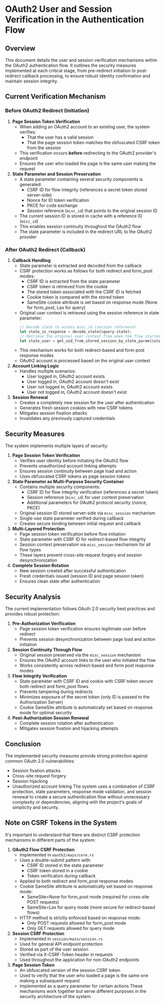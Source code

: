 # OAuth2 User and Session Verification in the Authentication Flow
## Overview
This document details the user and session verification mechanisms within the OAuth2 authentication flow. It outlines the security measures implemented at each critical stage, from pre-redirect initiation to post-redirect callback processing, to ensure robust identity confirmation and maintain session integrity.
## Current Verification Mechanism
### Before OAuth2 Redirect (Initiation)
1. **Page Session Token Verification**
   - When adding an OAuth2 account to an existing user, the system verifies:
     - That the user has a valid session
     - That the page session token matches the obfuscated CSRF token from the session
   - This verification occurs **before** redirecting to the OAuth2 provider's endpoint
   - Ensures the user who loaded the page is the same user making the request
2. **State Parameter and Session Preservation**
   - A state parameter containing several security components is generated:
     - CSRF ID for flow integrity (references a secret token stored server-side)
     - Nonce for ID token verification
     - PKCE for code exchange
     - Session reference (`misc_id`) that points to the original session ID
   - The current session ID is stored in cache with a reference ID (`misc_id`)
   - This enables session continuity throughout the OAuth2 flow
   - The state parameter is included in the redirect URL to the OAuth2 provider
### After OAuth2 Redirect (Callback)
1. **Callback Handling**
   - State parameter is extracted and decoded from the callback
   - CSRF protection works as follows for both redirect and form_post modes:
     - CSRF ID is extracted from the state parameter
     - CSRF token is retrieved from the cookie
     - The stored token associated with the CSRF ID is fetched
     - Cookie token is compared with the stored token
     - SameSite cookie attribute is set based on response mode (None for form_post, Lax for query)
   - Original user context is retrieved using the session reference in state parameter:
     ```rust
     // Decode state to access misc_id (session reference)
     let state_in_response = decode_state(&query.state);
     // Retrieve the original user context from when the flow started
     let state_user = get_uid_from_stored_session_by_state_param(&state_in_response).await?;
     ```
   - This mechanism works for both redirect-based and form post response modes
   - OAuth2 account is processed based on the original user context
2. **Account Linking Logic**
   - Handles multiple scenarios:
     - User logged in, OAuth2 account exists
     - User logged in, OAuth2 account doesn't exist
     - User not logged in, OAuth2 account exists
     - User not logged in, OAuth2 account doesn't exist
3. **Session Renewal**
   - Creates a completely new session for the user after authentication
   - Generates fresh session cookies with new CSRF tokens
   - Mitigates session fixation attacks
   - Invalidates any previously captured credentials
## Security Measures
The system implements multiple layers of security:
1. **Page Session Token Verification**
   - Verifies user identity before initiating the OAuth2 flow
   - Prevents unauthorized account linking attempts
   - Ensures session continuity between page load and action
   - Uses obfuscated CSRF tokens as page session tokens
2. **State Parameter as Multi-Purpose Security Container**
   - Contains multiple security components:
     - CSRF ID for flow integrity verification (references a secret token)
     - Session reference (`misc_id`) for user context preservation
     - Additional parameters for OAuth2 protocol security (nonce, PKCE)
   - Original session ID stored server-side via `misc_session` mechanism
   - Single-use state parameter verified during callback
   - Creates secure binding between initial request and callback
3. **Multi-Layered Protection**
   - Page session token verification before flow initiation
   - State parameter with CSRF ID for redirect-based flow integrity
   - Session context preservation via `misc_session` mechanism for all flow types
   - These layers prevent cross-site request forgery and session desynchronization
4. **Complete Session Rotation**
   - New session created after successful authentication
   - Fresh credentials issued (session ID and page session token)
   - Ensures clean state after authentication
## Security Analysis
The current implementation follows OAuth 2.0 security best practices and provides robust protection:
1. **Pre-Authorization Verification**
   - Page session token verification ensures legitimate user before redirect
   - Prevents session desynchronization between page load and action initiation
2. **Session Continuity Through Flow**
   - Original session preserved via the `misc_session` mechanism
   - Ensures the OAuth2 account links to the user who initiated the flow
   - Works consistently across redirect-based and form post response modes
3. **Flow Integrity Verification**
   - State parameter with CSRF ID and cookie with CSRF token secure both redirect and form_post flows
   - Prevents tampering during redirects
   - Minimizes exposure of the secret token (only ID is passed to the Authorization Server)
   - Cookie SameSite attribute is automatically set based on response mode for optimal security
4. **Post-Authorization Session Renewal**
   - Complete session rotation after authentication
   - Mitigates session fixation and hijacking attempts
## Conclusion
The implemented security measures provide strong protection against common OAuth 2.0 vulnerabilities:
- Session fixation attacks
- Cross-site request forgery
- Session hijacking
- Unauthorized account linking
The system uses a combination of CSRF protection, state parameters, response mode validation, and session renewal to create a secure authentication flow without unnecessary complexity or dependencies, aligning with the project's goals of simplicity and security.
## Note on CSRF Tokens in the System
It's important to understand that there are distinct CSRF protection mechanisms in different parts of the system:
1. **OAuth2 Flow CSRF Protection**
   - Implemented in `oauth2/main/core.rs`
   - Uses a double-submit pattern with:
     - CSRF ID stored in the state parameter
     - CSRF token stored in a cookie
     - Token verification during callback
   - Applied to both redirect and form_post response modes
   - Cookie SameSite attribute is automatically set based on response mode:
     - SameSite=None for form_post mode (required for cross-site POST requests)
     - SameSite=Lax for query mode (more secure for redirect-based flows)
   - HTTP method is strictly enforced based on response mode:
     - Only POST requests allowed for form_post mode
     - Only GET requests allowed for query mode
2. **Session CSRF Protection**
   - Implemented in `session/main/session.rs`
   - Used for general API endpoint protection
   - Stored as part of the user session
   - Verified via X-CSRF-Token header in requests
   - Used throughout the application for non-OAuth2 endpoints
3. **Page Session Token**
   - An obfuscated version of the session CSRF token
   - Used to verify that the user who loaded a page is the same one making a subsequent request
   - Implemented as a query parameter for certain actions
These mechanisms work together but serve different purposes in the security architecture of the system.
